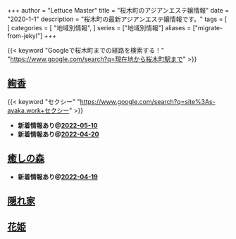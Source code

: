 +++
author = "Lettuce Master"
title = "桜木町のアジアンエステ嬢情報"
date = "2020-1-1"
description = "桜木町の最新アジアンエステ嬢情報です。"
tags = [
]
categories = [
    "地域別情報",
]
series = ["地域別情報"]
aliases = ["migrate-from-jekyl"]
+++

{{< keyword "Googleで桜木町までの経路を検索する！" "https://www.google.com/search?q=現在地から桜木町駅まで" >}}

## [絢香](http://s-ayaka.work/)
{{< keyword "セクシー" "https://www.google.com/search?q=site%3As-ayaka.work+セクシー" >}} 

- **新着情報あり@[2022-05-10](/post/2022-05-10)**
- **新着情報あり@[2022-04-20](/post/2022-04-20)**
## [癒しの森](http://healing-forest.work/)


- **新着情報あり@[2022-04-19](/post/2022-04-19)**
## [隠れ家](https://jasmine-mizonokuti.xyz/)


## [花姫](https://okaeribaby.xyz/)


